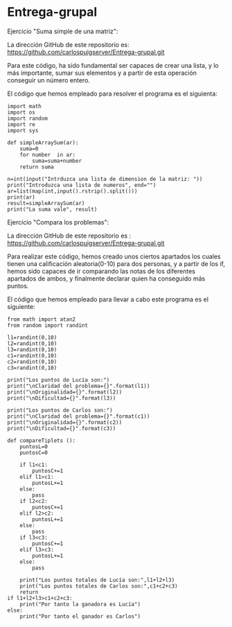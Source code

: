 # Entrega-grupal

Ejercicio "Suma simple de una matriz":

La dirección GitHub de este repositorio es: https://github.com/carlospuigserver/Entrega-grupal.git

Para este código, ha sido fundamental ser capaces de crear una lista, y lo más importante, sumar sus elementos y a partir de esta operación conseguir un número entero.

El código que hemos empleado para resolver el programa es el siguienta:
```
import math
import os
import random
import re
import sys

def simpleArraySum(ar):
    suma=0
    for number  in ar:
        suma=suma+number
    return suma

n=int(input("Intrduzca una lista de dimension de la matriz: "))
print("Introduzca una lista de numeros", end="")
ar=list(map(int,input().rstrip().split()))
print(ar)
result=simpleArraySum(ar)
print("La suma vale", result)
```





Ejercicio "Compara los problemas":

La dirección GitHub de este repositorio es : https://github.com/carlospuigserver/Entrega-grupal.git

Para realizar este código, hemos creado unos ciertos apartados los cuales tienen una calificación aleatoria(0-10) para dos personas, y a partir de los if, hemos sido capaces de ir comparando las notas de los diferentes apartados de ambos, y finalmente declarar quien ha conseguido más puntos.

El código que hemos empleado para llevar a cabo este programa es el siguiente:
```
from math import atan2
from random import randint

l1=randint(0,10)
l2=randint(0,10)
l3=randint(0,10)
c1=randint(0,10)
c2=randint(0,10)
c3=randint(0,10)

print("Los puntos de Lucía son:")
print("\nClaridad del problema={}".format(l1))
print("\nOriginalidad={}".format(l2))
print("\nDificultad={}".format(l3))

print("Los puntos de Carlos son:")
print("\nClaridad del problema={}".format(c1))
print("\nOriginalidad={}".format(c2))
print("\nDificultad={}".format(c3))

def compareTiplets ():
    puntosL=0
    puntosC=0

    if l1<c1:
        puntosC+=1
    elif l1>c1:
        puntosL+=1
    else:
        pass
    if l2<c2:
        puntosC+=1
    elif l2>c2:
        puntosL+=1
    else:
        pass
    if l3<c3:
        puntosC+=1
    elif l3>c3:
        puntosL+=1
    else:
        pass
    
    print("Los puntos totales de Lucía son:",l1+l2+l3)
    print("Los puntos totales de Carlos son:",c1+c2+c3)
    return
if l1+l2+l3>c1+c2+c3:
    print("Por tanto la ganadora es Lucía")
else:
    print("Por tanto el ganador es Carlos")
